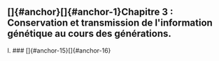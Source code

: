 ## []{#anchor}[]{#anchor-1}Chapitre 3 : Conservation et transmission de l'information génétique au cours des générations.




I.  ### []{#anchor-15}[]{#anchor-16}